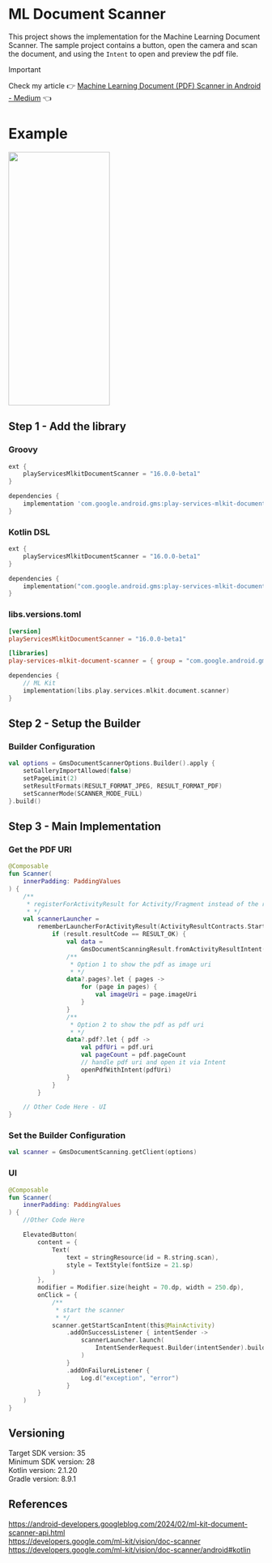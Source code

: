 # ML Document Scanner

This project shows the implementation for the Machine Learning Document Scanner. The sample project
contains a button, open the camera and scan the document, and using the `Intent` to open and preview
the pdf
file.

> [!IMPORTANT]  
> Check my article :point_right: [Machine Learning Document (PDF) Scanner in Android - Medium](https://medium.com/@nicosnicolaou/machine-learning-document-pdf-scanner-in-android-8ed185331fa4) :point_left: <br />

# Example
<p align="left">
  <a title="simulator_image"><img src="examples/example_gif.gif" height="500" width="200"></a>
</p>

## Step 1 - Add the library

### Groovy

```groovy
ext {
    playServicesMlkitDocumentScanner = "16.0.0-beta1"
}

dependencies {
    implementation 'com.google.android.gms:play-services-mlkit-document-scanner:$playServicesMlkitDocumentScanner'
}
```

### Kotlin DSL

```kotlin
ext {
    playServicesMlkitDocumentScanner = "16.0.0-beta1"
}

dependencies {
    implementation("com.google.android.gms:play-services-mlkit-document-scanner:$playServicesMlkitDocumentScanner")
}
```

### libs.versions.toml

```toml
[version]
playServicesMlkitDocumentScanner = "16.0.0-beta1"

[libraries]
play-services-mlkit-document-scanner = { group = "com.google.android.gms", name = "play-services-mlkit-document-scanner", version.ref = "playServicesMlkitDocumentScanner" }
```

```kotlin
dependencies {
    // ML Kit
    implementation(libs.play.services.mlkit.document.scanner)
}
```

## Step 2 - Setup the Builder

### Builder Configuration

```kotlin
val options = GmsDocumentScannerOptions.Builder().apply {
    setGalleryImportAllowed(false)
    setPageLimit(2)
    setResultFormats(RESULT_FORMAT_JPEG, RESULT_FORMAT_PDF)
    setScannerMode(SCANNER_MODE_FULL)
}.build()
```

## Step 3 - Main Implementation

### Get the PDF URI

```kotlin
@Composable
fun Scanner(
    innerPadding: PaddingValues
) {
    /**
     * registerForActivityResult for Activity/Fragment instead of the rememberLauncherForActivityResult (For Compose)
     * */
    val scannerLauncher =
        rememberLauncherForActivityResult(ActivityResultContracts.StartIntentSenderForResult()) { result ->
            if (result.resultCode == RESULT_OK) {
                val data =
                    GmsDocumentScanningResult.fromActivityResultIntent(result.data)
                /**
                 * Option 1 to show the pdf as image uri
                 * */
                data?.pages?.let { pages ->
                    for (page in pages) {
                        val imageUri = page.imageUri
                    }
                }
                /**
                 * Option 2 to show the pdf as pdf uri
                 * */
                data?.pdf?.let { pdf ->
                    val pdfUri = pdf.uri
                    val pageCount = pdf.pageCount
                    // handle pdf uri and open it via Intent
                    openPdfWithIntent(pdfUri)
                }
            }
        }

    // Other Code Here - UI
}
```

### Set the Builder Configuration

```kotlin
val scanner = GmsDocumentScanning.getClient(options)
```

### UI

```kotlin
@Composable
fun Scanner(
    innerPadding: PaddingValues
) {
    //Other Code Here

    ElevatedButton(
        content = {
            Text(
                text = stringResource(id = R.string.scan),
                style = TextStyle(fontSize = 21.sp)
            )
        },
        modifier = Modifier.size(height = 70.dp, width = 250.dp),
        onClick = {
            /**
             * start the scanner
             * */
            scanner.getStartScanIntent(this@MainActivity)
                .addOnSuccessListener { intentSender ->
                    scannerLauncher.launch(
                        IntentSenderRequest.Builder(intentSender).build()
                    )
                }
                .addOnFailureListener {
                    Log.d("exception", "error")
                }
        }
    )
}
```

## Versioning

Target SDK version: 35 <br />
Minimum SDK version: 28 <br />
Kotlin version: 2.1.20 <br />
Gradle version: 8.9.1 <br />

## References

https://android-developers.googleblog.com/2024/02/ml-kit-document-scanner-api.html <br />
https://developers.google.com/ml-kit/vision/doc-scanner <br />
https://developers.google.com/ml-kit/vision/doc-scanner/android#kotlin <br />